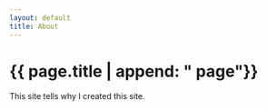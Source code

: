 ```yaml
---
layout: default
title: About
---
```

# {{ page.title | append: " page"}}       
This site tells why I created this site.
